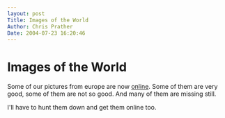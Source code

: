 ```yaml
---
layout: post
Title: Images of the World  
Author: Chris Prather
Date: 2004-07-23 16:20:46
---
```


# Images of the World
Some of our pictures from europe are now <a href="http://chris.prather.org/photos/europe_2003/">online</a>. Some of them are very good, some of them are not so good. And many of them are missing still.

I'll have to hunt them down and get them online too.



